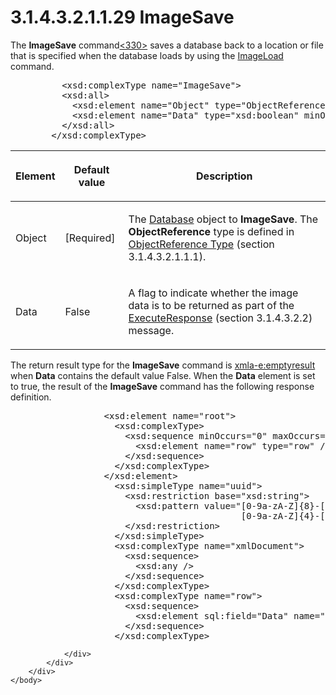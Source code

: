 <html dir="LTR" xmlns:mshelp="http://msdn.microsoft.com/mshelp" xmlns:ddue="http://ddue.schemas.microsoft.com/authoring/2003/5" xmlns:xlink="http://www.w3.org/1999/xlink" xmlns:tool="http://www.microsoft.com/tooltip">
    <head>
        <meta http-equiv="Content-Type" content="text/html; CHARSET=utf-8"></meta>
        <meta name="save" content="history"></meta>
        <title>3.1.4.3.2.1.1.29 ImageSave</title>
        <xml>
            <mshelp:toctitle title="3.1.4.3.2.1.1.29 ImageSave"></mshelp:toctitle>
            <mshelp:rltitle title="[MS-SSAS]: ImageSave"></mshelp:rltitle>
            <mshelp:keyword index="A" term="602f9407-0618-49d7-bf45-8c771e822a07"></mshelp:keyword>
            <mshelp:attr name="DCSext.ContentType" value="open specification"></mshelp:attr>
            <mshelp:attr name="AssetID" value="602f9407-0618-49d7-bf45-8c771e822a07"></mshelp:attr>
            <mshelp:attr name="TopicType" value="kbRef"></mshelp:attr>
            <mshelp:attr name="DCSext.Title" value="[MS-SSAS]: ImageSave" />
        </xml>
    </head>
    <body>
        <div id="header">
            <h1 class="heading">3.1.4.3.2.1.1.29 ImageSave</h1>
        </div>
        <div id="mainSection">
            <div id="mainBody">
                <div id="allHistory" class="saveHistory"></div>
                <div id="sectionSection0" class="section" name="collapseableSection">
                    

<p>The <b>ImageSave</b> command<a id="Appendix_A_Target_330"></a><a href="b9ac4859-2662-44ca-b131-9addd8b953dc.md#Appendix_A_330" aria-label="Product behavior note 330">&lt;330&gt;</a> saves
a database back to a location or file that is specified when the database loads
by using the <a href="8880e9ca-0b9b-47a3-9962-8921201ee1a8.md">ImageLoad</a>
command.</p>

<dl>
<dd>
<div><pre>     &lt;xsd:complexType name=&quot;ImageSave&quot;&gt;
     &lt;xsd:all&gt;
       &lt;xsd:element name=&quot;Object&quot; type=&quot;ObjectReference&quot; /&gt;
       &lt;xsd:element name=&quot;Data&quot; type=&quot;xsd:boolean&quot; minOccurs=&quot;0&quot; /&gt;
     &lt;/xsd:all&gt;
   &lt;/xsd:complexType&gt;
</pre></div>
</dd></dl>

<table>
 <thead>
  <tr>
   <th>
   <p>Element</p>
   </th>
   <th>
   <p>Default value</p>
   </th>
   <th>
   <p>Description</p>
   </th>
  </tr>
 </thead>
 <tr>
  <td>
  <p>Object</p>
  </td>
  <td>
  <p>[Required]</p>
  </td>
  <td>
  <p>The <a href="f0a45420-af97-44e1-8744-1621e69c0bf2.md">Database</a>
  object to <b>ImageSave</b>. The <b>ObjectReference</b> type is defined in <a href="26834101-a86b-4365-8e58-d6e4a6ad377d.md">ObjectReference Type</a>
  (section 3.1.4.3.2.1.1.1).</p>
  </td>
 </tr>
 <tr>
  <td>
  <p>Data</p>
  </td>
  <td>
  <p>False</p>
  </td>
  <td>
  <p>A flag to indicate whether the image data is to be
  returned as part of the <a href="1174538f-7cc6-4912-9bbe-f5615db56e43.md">ExecuteResponse</a>
  (section 3.1.4.3.2.2) message.</p>
  </td>
 </tr>
</table>

<p>The return result type for the <b>ImageSave</b> command is <a href="e2751688-2c1a-479c-85b4-54bb909183aa.md">xmla-e:emptyresult</a> when <b>Data</b>
contains the default value False. When the <b>Data</b> element is set to true,
the result of the <b>ImageSave</b> command has the following response
definition.</p>

<dl>
<dd>
<div><pre>             &lt;xsd:element name=&quot;root&quot;&gt;
               &lt;xsd:complexType&gt;
                 &lt;xsd:sequence minOccurs=&quot;0&quot; maxOccurs=&quot;unbounded&quot;&gt;
                   &lt;xsd:element name=&quot;row&quot; type=&quot;row&quot; /&gt;
                 &lt;/xsd:sequence&gt;
               &lt;/xsd:complexType&gt;
             &lt;/xsd:element&gt;
               &lt;xsd:simpleType name=&quot;uuid&quot;&gt;
                 &lt;xsd:restriction base=&quot;xsd:string&quot;&gt;
                   &lt;xsd:pattern value=&quot;[0-9a-zA-Z]{8}-[0-9a-zA-Z]{4}-[0-9a-zA-Z]{4}-
                                       [0-9a-zA-Z]{4}-[0-9a-zA-Z]{12}&quot; /&gt;
                 &lt;/xsd:restriction&gt;
               &lt;/xsd:simpleType&gt;
               &lt;xsd:complexType name=&quot;xmlDocument&quot;&gt;
                 &lt;xsd:sequence&gt;
                   &lt;xsd:any /&gt;
                 &lt;/xsd:sequence&gt;
               &lt;/xsd:complexType&gt;
               &lt;xsd:complexType name=&quot;row&quot;&gt;
                 &lt;xsd:sequence&gt;
                   &lt;xsd:element sql:field=&quot;Data&quot; name=&quot;Data&quot; type=&quot;xsd:string&quot; /&gt;
                 &lt;/xsd:sequence&gt;
               &lt;/xsd:complexType&gt;
</pre></div>
</dd></dl>


                </div>
            </div>
        </div>
    </body>
</html>